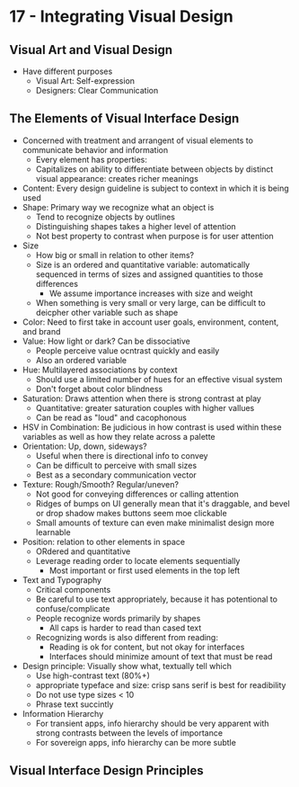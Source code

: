 # 17 - Integrating Visual Design

## Visual Art and Visual Design

- Have different purposes
  - Visual Art: Self-expression
  - Designers: Clear Communication
  
## The Elements of Visual Interface Design

- Concerned with treatment and arrangent of visual elements to communicate behavior and information
  - Every element has properties:
  - Capitalizes on ability to differentiate between objects by distinct visual appearance: creates richer meanings
- Content: Every design guideline is subject to context in which it is being used
- Shape: Primary way we recognize what an object is
  - Tend to recognize objects by outlines
  - Distinguishing shapes takes a higher level of attention
  - Not best property to contrast when purpose is for user attention
- Size
  - How big or small in relation to other items?
  - Size is an ordered and quantitative variable: automatically sequenced in terms of sizes and assigned quantities to those differences
    - We assume importance increases with size and weight
  - When something is very small or very large, can be difficult to deicpher other variable such as shape
- Color: Need to first take in account user goals, environment, content, and brand
- Value: How light or dark? Can be dissociative
  - People perceive value ocntrast quickly and easily
  - Also an ordered variable
- Hue: Multilayered associations by context
  - Should use a limited number of hues for an effective visual system
  - Don't forget about color blindness
- Saturation: Draws attention when there is strong contrast at play
  - Quantitative: greater saturation couples with higher vallues
  - Can be read as "loud" and cacophonous
- HSV in Combination: Be judicious in how contrast is used within these variables as well as how they relate across a palette
- Orientation: Up, down, sideways?
  - Useful when there is directional info to convey
  - Can be difficult to perceive with small sizes
  - Best as a secondary communication vector
- Texture: Rough/Smooth? Regular/uneven?
  - Not good for conveying differences or calling attention
  - Ridges of bumps on UI generally mean that it's draggable, and bevel or drop shadow makes buttons seem moe clickable
  - Small amounts of texture can even make minimalist design more learnable
- Position: relation to other elements in space
  - ORdered and quantitative
  - Leverage reading order to locate elements sequentially
    - Most important or first used elements in the top left
- Text and Typography
  - Critical components
  - Be careful to use text appropriately, because it has potentional to confuse/complicate
  - People recognize words primarily by shapes
    - All caps is harder to read than cased text
  - Recognizing words is also different from reading:
    - Reading is ok for content, but not okay for interfaces
    - Interfaces should minimize amount of text that must be read
- Design principle: Visually show what, textually tell which
  - Use high-contrast text (80%+)
  - appropriate typeface and size: crisp sans serif is best for readibility
  - Do not use type sizes < 10
  - Phrase text succintly
- Information Hierarchy
  - For transient apps, info hierarchy should be very apparent with strong contrasts between the levels of importance
  - For sovereign apps, info hierarchy can be more subtle

## Visual Interface Design Principles
